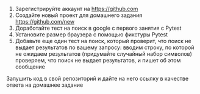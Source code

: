 1. Зарегистрируйте аккаунт на https://github.com
2. Создайте новый проект для домашнего задания https://github.com/new
3. Доработайте тест на поиск в google с первого занятия с Pytest
4. Установите размер браузера с помощью фикстуры Pytest
5. Добавьте еще один тест на поиск, который проверит, что поиск не выдает результатов по вашему запросу:
вводим строку, по которой не ожидаем результатов (придумайте случайный набор символов)
проверяем, что поиск не выдает результатов, и пишет об этом сообщение

Запушить код в свой репозиторий и дайте на него ссылку в качестве ответа на домашнее задание
